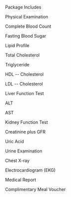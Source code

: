 Package Includes

Physical Examination

Complete Blood Count

Fasting Blood Sugar

Lipid Profile

Total Cholesterol

Triglyceride

HDL -- Cholesterol

LDL -- Cholesterol

Liver Function Test

ALT

AST

Kidney Function Test

Creatinine plus GFR

Uric Acid

Urine Examination

Chest X-ray

Electrocardiogram (EKG)

Medical Report

Complimentary Meal Voucher
